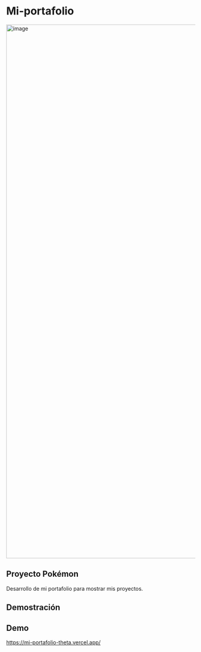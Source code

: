 # Mi-portafolio

<img width="1420" alt="image" src="https://user-images.githubusercontent.com/93208325/187728048-59c74cca-cf6b-4e93-ba78-61c5e896d5d7.png">


## Proyecto Pokémon

Desarrollo de mi portafolio para mostrar mis proyectos. 


## Demostración



## Demo 
https://mi-portafolio-theta.vercel.app/
